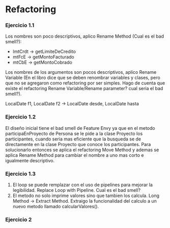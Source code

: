 # Refactoring

### Ejercicio 1.1
Los nombres son poco descriptivos, aplico Rename Method (Cual es el bad smell?):
- lmtCrdt -> getLimiteDeCredito
- mtFcE -> getMontoFacturado
- mtCbE -> getMontoCobrado

Los nombres de los argumentos son pocos descriptivos, aplico Rename Variable (En el libro dice que se deben renombrar variables y clases, pero que no se agregaron como refactoring por ser simples. Hago de cuenta que existe el refactoring Rename Variable/Rename parameter? cual seria el bad smell?).

LocalDate f1, LocalDate f2 -> LocalDate desde, LocalDate hasta

### Ejercicio 1.2
El diseño inicial tiene el bad smell de Feature Envy ya que en el metodo participaEnProyecto de Persona se le pide a la clase Proyecto los participantes, cuando seria mas eficiente que la busqueda se de directamente en la clase Proyecto que conoce los participantes. Para solucionarlo entonces se aplica el refactoring Move Method y ademas se aplica Rename Method para cambiar el nombre a uno mas corto e igualmente descriptivo.

### Ejercicio 1.3
1. El loop se puede remplazar con el uso de pipelines para mejorar la legibilidad. Replace Loop with Pipeline. Cual es el bad smell?
2. El metodo no solo imprime valores sino que tambien los calcula. Long Method -> Extract Method. Extraigo la funcionalidad del calculo a un nuevo metodo llamado calcularValores().

### Ejercicio 2
